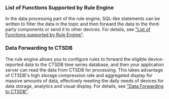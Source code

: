 [//]: # (chinagitpath:XXXXX)

### List of Functions Supported by Rule Engine
In the data processing part of the rule engine, SQL-like statements can be written to filter the data in the topic and then forward the data to the third-party components or send it to other devices.
For details, see ["List of Functions supported by Rule Engine"](https://cloud.tencent.com/document/product/634/16485).

### Data Forwarding to CTSDB
The rule engine allows you to configure rules to forward the eligible device-reported data to the CTSDB time series database, and then your application server can read the data from CTSDB for processing. This takes advantage of CTSDB's high storage compression rate and aggregated display for massive amounts of data, effectively meeting the daily needs of devices for data storage, analytics and visual display.
For details, see ["Data Forwarding to CTSDB"](https://cloud.tencent.com/document/product/634/16486).

